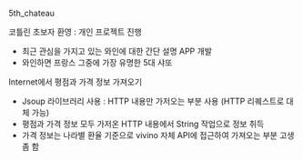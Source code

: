 5th_chateau

코틀린 초보자 환영 : 개인 프로젝트 진행
- 최근 관심을 가지고 있는 와인에 대한 간단 설명 APP 개발
- 와인하면 프랑스 그중에 가장 유명한 5대 샤또

Internet에서 평점과 가격 정보 가져오기
- Jsoup 라이브러리 사용 : HTTP 내용만 가저오는 부분 사용 (HTTP 리퀘스트로 대체 가능)
- 평점과 가격 정보 모두 가저온 HTTP 내용에서 String 작업으로 정보 취득
- 가격 정보는 나라별 환율 기준으로 vivino 자체 API에 접근하여 가져오는 부분 고생 좀 함
